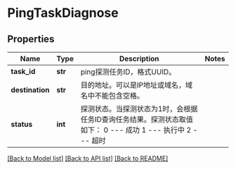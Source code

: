 # PingTaskDiagnose

## Properties
Name | Type | Description | Notes
------------ | ------------- | ------------- | -------------
**task_id** | **str** | ping探测任务ID，格式UUID。 | 
**destination** | **str** | 目的地址。可以是IP地址或域名，域名中不能包含空格。 | 
**status** | **int** | 探测状态。当探测状态为1时，会根据任务ID查询任务结果。探测状态取值如下： 0 --- 成功 1 --- 执行中 2 --- 超时  | 

[[Back to Model list]](../README.md#documentation-for-models) [[Back to API list]](../README.md#documentation-for-api-endpoints) [[Back to README]](../README.md)



